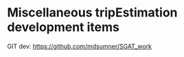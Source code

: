 Miscellaneous tripEstimation development items
==============================================

GIT dev: https://github.com/mdsumner/SGAT_work

